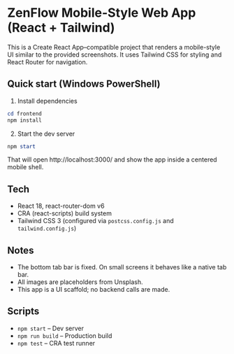 # ZenFlow Mobile-Style Web App (React + Tailwind)

This is a Create React App–compatible project that renders a mobile-style UI similar to the provided screenshots. It uses Tailwind CSS for styling and React Router for navigation.

## Quick start (Windows PowerShell)

1. Install dependencies

```powershell
cd frontend
npm install
```

2. Start the dev server

```powershell
npm start
```

That will open http://localhost:3000/ and show the app inside a centered mobile shell.

## Tech
- React 18, react-router-dom v6
- CRA (react-scripts) build system
- Tailwind CSS 3 (configured via `postcss.config.js` and `tailwind.config.js`)

## Notes
- The bottom tab bar is fixed. On small screens it behaves like a native tab bar.
- All images are placeholders from Unsplash.
- This app is a UI scaffold; no backend calls are made.

## Scripts
- `npm start` – Dev server
- `npm run build` – Production build
- `npm test` – CRA test runner